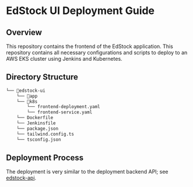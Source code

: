 # EdStock UI Deployment Guide

## Overview

This repository contains the frontend of the EdStock application. This repository contains all necessary configurations and scripts to deploy to an AWS EKS cluster using Jenkins and Kubernetes.

## Directory Structure

```bash
└── 📁edstock-ui
    └── 📁app
    └── 📁k8s
        └── frontend-deployment.yaml
        └── frontend-service.yaml
    └── Dockerfile
    └── Jenkinsfile
    └── package.json
    └── tailwind.config.ts
    └── tsconfig.json
```

## Deployment Process

The deployment is very similar to the deployment backend API; see [edstock-api](https://github.com/korngsamnang/edstock-api).
